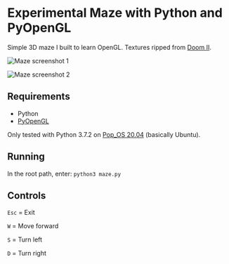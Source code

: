 # Experimental Maze with Python and PyOpenGL

Simple 3D maze I built to learn OpenGL. Textures ripped from [Doom II](https://en.wikipedia.org/wiki/Doom_II).

![Maze screenshot 1](http://ruscoe.org/assets/images/misc/github/pyopengl-maze-01.png)

![Maze screenshot 2](http://ruscoe.org/assets/images/misc/github/pyopengl-maze-02.png)

## Requirements

* Python
* [PyOpenGL](http://pyopengl.sourceforge.net/)

Only tested with Python 3.7.2 on [Pop_OS 20.04](https://pop.system76.com/) (basically Ubuntu).

## Running

In the root path, enter: `python3 maze.py`

## Controls

`Esc` = Exit

`W` = Move forward

`S` = Turn left

`D` = Turn right
